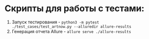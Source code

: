 # Скрипты для работы с тестами:
1. Запуск тестирования - ```python3 -m pytest ./test_cases/test_artnow.py --alluredir allure-results```
2. Генерация отчета Allure - ```allure serve ./allure-results```